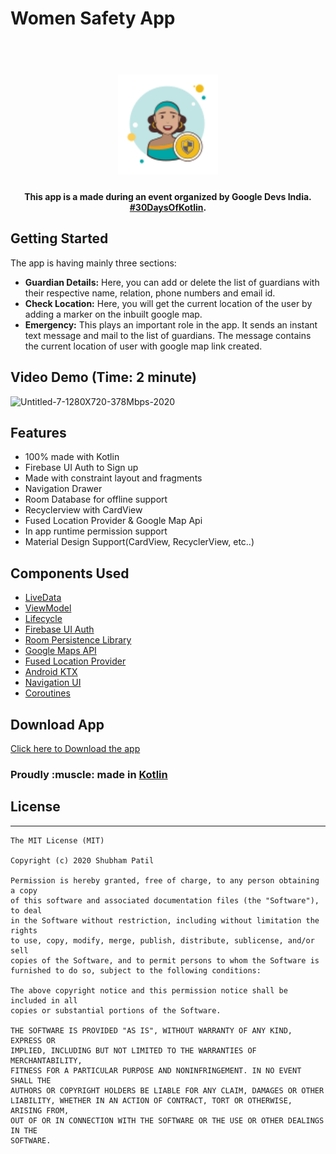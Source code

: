 # Women Safety App
<h1 align="center">
  <br>
  <img src="https://github.com/ShubhamYGS/WomenSafetyApp/blob/master/app/src/main/res/mipmap-xxxhdpi/ic_launcher.png" alt="Foco" width="160">
</h1>
<h4 align="center">This app is a made during an event organized by Google Devs India. <a href="goo.gle/30DaysOfKotlin" target="_blank">#30DaysOfKotlin</a>.</h4>

## Getting Started
The app is having mainly three sections:
  - **Guardian Details:** Here, you can add or delete the list of guardians with their respective name, relation, phone numbers and email id.
  - **Check Location:** Here, you will get the current location of the user by adding a marker on the inbuilt google map.
  - **Emergency:** This plays an important role in the app. It sends an instant text message and mail to the list of guardians. The message contains the current location of user with google map link created.

## Video Demo (Time: 2 minute)
![Untitled-7-1280X720-378Mbps-2020](https://user-images.githubusercontent.com/33577947/83517010-c2c73780-a4f5-11ea-9847-2404963e42c3.gif)

## Features
* 100% made with Kotlin
* Firebase UI Auth to Sign up
* Made with constraint layout and fragments
* Navigation Drawer
* Room Database for offline support
* Recyclerview with CardView
* Fused Location Provider & Google Map Api
* In app runtime permission support
* Material Design Support(CardView, RecyclerView, etc..)

## Components Used
- [LiveData](https://developer.android.com/topic/libraries/architecture/livedata.html)
- [ViewModel](https://developer.android.com/topic/libraries/architecture/viewmodel.html)
- [Lifecycle](https://developer.android.com/jetpack/androidx/releases/lifecycle)
- [Firebase UI Auth](https://firebase.google.com/docs/auth/android/firebaseui)
- [Room Persistence Library](https://developer.android.com/topic/libraries/architecture/room.html)
- [Google Maps API](https://developers.google.com/maps/documentation/android-sdk/start)
- [Fused Location Provider](https://developers.google.com/location-context/fused-location-provider)
- [Android KTX](https://developer.android.com/kotlin/ktx)
- [Navigation UI](https://developer.android.com/guide/navigation/navigation-ui)
- [Coroutines](https://kotlinlang.org/docs/reference/coroutines-overview.html)

## Download App
[Click here to Download the app](https://androidfilehost.com/?fid=4349826312261824007)
<p align="center">
  <h3>Proudly :muscle: made in <b><a href="https://kotlinlang.org/">Kotlin</a></b></h3>
</p>

## License
-------

    The MIT License (MIT)
    
    Copyright (c) 2020 Shubham Patil
    
    Permission is hereby granted, free of charge, to any person obtaining a copy
    of this software and associated documentation files (the "Software"), to deal
    in the Software without restriction, including without limitation the rights
    to use, copy, modify, merge, publish, distribute, sublicense, and/or sell
    copies of the Software, and to permit persons to whom the Software is
    furnished to do so, subject to the following conditions:

    The above copyright notice and this permission notice shall be included in all
    copies or substantial portions of the Software.

    THE SOFTWARE IS PROVIDED "AS IS", WITHOUT WARRANTY OF ANY KIND, EXPRESS OR
    IMPLIED, INCLUDING BUT NOT LIMITED TO THE WARRANTIES OF MERCHANTABILITY,
    FITNESS FOR A PARTICULAR PURPOSE AND NONINFRINGEMENT. IN NO EVENT SHALL THE
    AUTHORS OR COPYRIGHT HOLDERS BE LIABLE FOR ANY CLAIM, DAMAGES OR OTHER
    LIABILITY, WHETHER IN AN ACTION OF CONTRACT, TORT OR OTHERWISE, ARISING FROM,
    OUT OF OR IN CONNECTION WITH THE SOFTWARE OR THE USE OR OTHER DEALINGS IN THE
    SOFTWARE.
